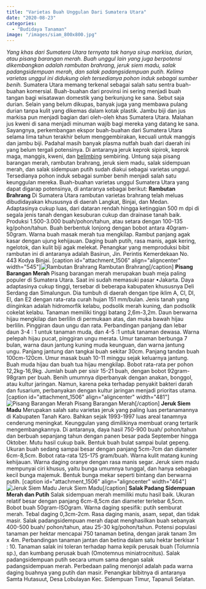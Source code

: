 ```yaml
---
title: "Varietas Buah Unggulan Dari Sumatera Utara"
date: "2020-08-23"
categories: 
  - "Budidaya Tanaman"
image: "/images/siam_800x800.jpg"
---
```


_Yang khas dari Sumatera Utara ternyata tak hanya sirup markisa, durian, atau pisang barangan merah. Buah unggul lain yang juga berpotensi dikembangkan adalah rambutan brahrang, jeruk siem madu, salak padangsidempuan merah, dan salak padangsidempuan putih. Kelima varietas unggul ini didukung oleh tersedianya pohon induk sebagai sumber benih._ Sumatera Utara memang terkenal sebagai salah satu sentra buah-buahan komersial. Buah-buahan dari provinsi ini sering menjadi buah tangan bagi wisatawan domestik yang berkunjung ke sana. Sebut saja durian. Selain yang belum dikupas, banyak juga yang membawa pulang durian tanpa kulit yang dikemas dalam kotak plastik. Jambu biji dan jus markisa pun menjadi bagian dari oleh-oleh khas Sumatera Utara. Malahan jus kweni di sana menjadi minuman wajib bagi mereka yang datang ke sana. Sayangnya, perkembangan ekspor buah-buahan dari Sumatera Utara selama lima tahun terakhir belum menggembirakan, kecuali untuk manggis dan jambu biji. Padahal masih banyak plasma nutfah buah dari daerah ini yang belum tergali potensinya. Di antaranya jeruk keprok sipirok, keprok maga, manggis, kweni, dan [belimbing](http://localhost/mitra/topik/belimbing "belimbing") sembiring. Untung saja pisang barangan merah, rambutan brahrang, jeruk siem madu, salak sidempuan merah, dan salak sidempuan putih sudah diakui sebagai varietas unggul. Tersedianya pohon induk sebagai sumber benih menjadi salah satu keunggulan mereka. Buah-buahan varietas unggul Sumatera Utara yang dapat digarap potensinya, di antaranya sebagai berikut: **Rambutan Brahrang** Di Sumatera Utara rambutan varietas brahrang telah meluas dibudidayakan khususnya di daerah Langkat, Binjai, dan Medan. Adaptasinya cukup luas, dari dataran rendah hingga ketinggian 500 m dpi di segala jenis tanah dengan kesuburan cukup dan drainase tanah baik. Produksi 1.500-3.000 buah/pohon/tahun, atau setara dengan 100-135 kg/pohon/tahun. Buah berbentuk lonjong dengan bobot antara 40gram-50gram. Warna buah masak merah tua mengkilap. Rambut panjang agak kasar dengan ujung kehijauan. Daging buah putih, rasa manis, agak kering, ngelotok, dan kulit biji agak melekat. Penangkar yang memproduksi bibit rambutan ini di antaranya adalah Basirun, Jin. Perintis Kemerdekaan No. 443 Kodya Binjai. \[caption id="attachment\_1506" align="aligncenter" width="545"\]![Rambutan Brahrang](/images/cincalo_1280x719.jpg) Rambutan Brahrang\[/caption\] **Pisang Barangan Merah** Pisang barangan merah merupakan buah meja paling populer di Sumatera Utara. Saat ini sudah memasuki pasar •Jakarta. Daya adaptasinya cukup tinggi, tersebar di beberapa kabupaten khususnya Deli Serdang dan Simalungun. Dia tumbuh di daerah dengan tipe iklim A, Cl, DI, El, dan E2 dengan rata-rata curah hujan 151 mm/bulan. Jenis tanah yang diinginkan adalah hidromorfik kelabu, podsolik merah kuning, dan podsolik cokelat kelabu. Tanaman memiliki tinggi batang 2,6m-3,2m. Daun berwarna hijau mengkilap dan berlilin di permukaan atas, dan muka bawah hijau berlilin. Pinggiran daun ungu dan rata. Perbandingan panjang dan lebar daun 3-4 : 1 untuk tanaman muda, dan 4-5 :1 untuk tanaman dewasa. Warna pelepah hijau pucat, pinggiran ungu merata. Umur tanaman berbunga 7 bulan, warna daun jantung kuning muda keunguan, dan warna jantung ungu. Panjang jantung dan tangkai buah sekitar 30cm. Panjang tandan buah 100cm-120cm. Umur masak buah 10-11 minggu sejak keluarnya jantung. Buah muda hijau dan buah tua hijau mengkilap. Bobot rata-rata per pohon 12,2kg-16,9kg. Jumlah buah per sisir 15-21 buah, dengan bobot 92gram-98gram per buah. Benih umumnya diperbanyak dengan anakan, bonggol, atau kultur jaringan. Namun, karena peka terhadap penyakit bakteri darah dan fusarium, perbanyakan dengan kultur jaringan menjadi prioritas utama. \[caption id="attachment\_1506" align="aligncenter" width="481"\]![Pisang Barangan Merah](/images/cincalo_1280x719.jpg) Pisang Barangan Merah\[/caption\] **Jeruk Siem Madu** Merupakan salah satu varietas jeruk yang paling luas pertanamannya di Kabupaten Tanah Karo. Bahkan sejak 1993-1997 luas areal tanamnya cenderung meningkat. Keunggulan yang dimilikinya membuat orang tertarik mengembangkannya. Di antaranya, daya hasil 750-900 buah/ pohon/tahun dan berbuah sepanjang tahun dengan panen besar pada September hingga Oktober. Mutu hasil cukup baik. Bentuk buah bulat sampai bulat gepeng. Ukuran buah sedang sampai besar dengan panjang 5cm-7cm dan diameter 6cm-8,5cm. Bobot rata-rata 125-175 gram/buah. Warna kulit matang kuning kehijauan. Warna daging oranye dengan rasa manis segar. Jeruk siem madu mempunyai ciri khusus, yaitu bunga umumnya tunggal, dan hanya sebagian kecil bunga majemuk. Bentuk bunga mekar seperti bintang dan berwarna putih. \[caption id="attachment\_1506" align="aligncenter" width="464"\]![Jeruk Siem Madu](/images/cincalo_1280x719.jpg) Jeruk Siem Madu\[/caption\] **Salak Padang Sidempuan Merah dan Putih** Salak sidempuan merah memiliki mutu hasil baik. Ukuran relatif besar dengan panjang 6cm-8,5cm dan diameter terlebar 6,5cm. Bobot buah 50gram-ISOgram. Warna daging spesifik: putih semburat merah. Tebal daging 0,3cm-2cm. Rasa daging manis, asam, sepat, dan tidak masir. Salak padangsidempuan merah dapat menghasilkan buah sebanyak 400-500 buah/ pohon/tahun, atau 25-30 kg/pohon/tahun. Potensi populasi tanaman per hektar mencapai 750 tanaman betina, dengan jarak tanam 3m x 4m. Perbandingan tanaman jantan dan betina dalam satu hektar berkisar 1 : 10. Tanaman salak ini toleran terhadap hama kepik perusak buah (Tolumnia sp.), dan kumbang perusak buah (Omotemnus miniatrocnitus). Salak padangsidempuan putih secara umum sama dengan salak padangsidempuan merah. Perbedaan paling menonjol adalah pada warna daging buahnya yang putih dan masir. Penangkar bibitnya di antaranya Samta Hutasuut, Desa Lobulayan Kec. Sidempuan Timur, Tapanuli Selatan.
